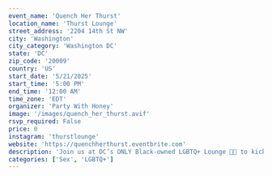 ```yaml
---
event_name: 'Quench Her Thurst'
location_name: 'Thurst Lounge'
street_address: '2204 14th St NW'
city: 'Washington'
city_category: 'Washington DC'
state: 'DC'
zip_code: '20009'
country: 'US'
start_date: '5/21/2025'
start_time: '5:00 PM'
end_time: '12:00 AM'
time_zone: 'EDT'
organizer: 'Party With Honey'
image: '/images/quench_her_thurst.avif'
rsvp_required: False
price: 0
instagram: 'thurstlounge'
website: 'https://quenchherthurst.eventbrite.com'
description: 'Join us at DC’s ONLY Black-owned LGBTQ+ Lounge 🏳️‍🌈 to kick off DC Black Pride & World Pride at the Quench HER Thurst—the ultimate R&B day party for HER! 🔥🍹🏳️‍🌈'
categories: ['Sex', 'LGBTQ+']
---
```

